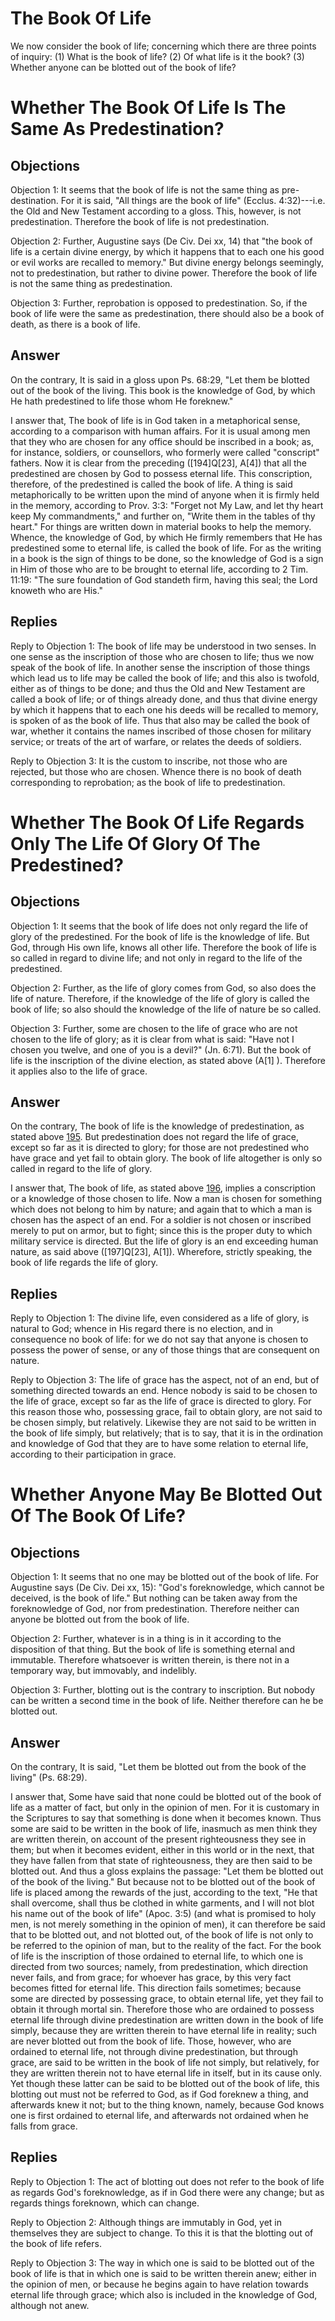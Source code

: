 # The Book Of Life

We now consider the book of life; concerning which there are three points of inquiry:
(1) What is the book of life?
(2) Of what life is it the book?
(3) Whether anyone can be blotted out of the book of life?
# Whether The Book Of Life Is The Same As Predestination?

## Objections

Objection 1: It seems that the book of life is not the same thing as pre-destination. For it is said, "All things are the book of life" (Ecclus. 4:32)---i.e. the Old and New Testament according to a gloss. This, however, is not predestination. Therefore the book of life is not predestination.

Objection 2: Further, Augustine says (De Civ. Dei xx, 14) that "the book of life is a certain divine energy, by which it happens that to each one his good or evil works are recalled to memory." But divine energy belongs seemingly, not to predestination, but rather to divine power. Therefore the book of life is not the same thing as predestination.

Objection 3: Further, reprobation is opposed to predestination. So, if the book of life were the same as predestination, there should also be a book of death, as there is a book of life.

## Answer

On the contrary, It is said in a gloss upon Ps. 68:29, "Let them be blotted out of the book of the living. This book is the knowledge of God, by which He hath predestined to life those whom He foreknew."

I answer that, The book of life is in God taken in a metaphorical sense, according to a comparison with human affairs. For it is usual among men that they who are chosen for any office should be inscribed in a book; as, for instance, soldiers, or counsellors, who formerly were called "conscript" fathers. Now it is clear from the preceding ([194]Q[23], A[4]) that all the predestined are chosen by God to possess eternal life. This conscription, therefore, of the predestined is called the book of life. A thing is said metaphorically to be written upon the mind of anyone when it is firmly held in the memory, according to Prov. 3:3: "Forget not My Law, and let thy heart keep My commandments," and further on, "Write them in the tables of thy heart." For things are written down in material books to help the memory. Whence, the knowledge of God, by which He firmly remembers that He has predestined some to eternal life, is called the book of life. For as the writing in a book is the sign of things to be done, so the knowledge of God is a sign in Him of those who are to be brought to eternal life, according to 2 Tim. 11:19: "The sure foundation of God standeth firm, having this seal; the Lord knoweth who are His."

## Replies

Reply to Objection 1: The book of life may be understood in two senses. In one sense as the inscription of those who are chosen to life; thus we now speak of the book of life. In another sense the inscription of those things which lead us to life may be called the book of life; and this also is twofold, either as of things to be done; and thus the Old and New Testament are called a book of life; or of things already done, and thus that divine energy by which it happens that to each one his deeds will be recalled to memory, is spoken of as the book of life. Thus that also may be called the book of war, whether it contains the names inscribed of those chosen for military service; or treats of the art of warfare, or relates the deeds of soldiers.

Reply to Objection 3: It is the custom to inscribe, not those who are rejected, but those who are chosen. Whence there is no book of death corresponding to reprobation; as the book of life to predestination.
# Whether The Book Of Life Regards Only The Life Of Glory Of The Predestined?

## Objections

Objection 1: It seems that the book of life does not only regard the life of glory of the predestined. For the book of life is the knowledge of life. But God, through His own life, knows all other life. Therefore the book of life is so called in regard to divine life; and not only in regard to the life of the predestined.

Objection 2: Further, as the life of glory comes from God, so also does the life of nature. Therefore, if the knowledge of the life of glory is called the book of life; so also should the knowledge of the life of nature be so called.

Objection 3: Further, some are chosen to the life of grace who are not chosen to the life of glory; as it is clear from what is said: "Have not I chosen you twelve, and one of you is a devil?" (Jn. 6:71). But the book of life is the inscription of the divine election, as stated above (A[1] ). Therefore it applies also to the life of grace.

## Answer

On the contrary, The book of life is the knowledge of predestination, as stated above [195](A[1]). But predestination does not regard the life of grace, except so far as it is directed to glory; for those are not predestined who have grace and yet fail to obtain glory. The book of life altogether is only so called in regard to the life of glory.

I answer that, The book of life, as stated above [196](A[1]), implies a conscription or a knowledge of those chosen to life. Now a man is chosen for something which does not belong to him by nature; and again that to which a man is chosen has the aspect of an end. For a soldier is not chosen or inscribed merely to put on armor, but to fight; since this is the proper duty to which military service is directed. But the life of glory is an end exceeding human nature, as said above ([197]Q[23], A[1]). Wherefore, strictly speaking, the book of life regards the life of glory.

## Replies

Reply to Objection 1: The divine life, even considered as a life of glory, is natural to God; whence in His regard there is no election, and in consequence no book of life: for we do not say that anyone is chosen to possess the power of sense, or any of those things that are consequent on nature.

Reply to Objection 3: The life of grace has the aspect, not of an end, but of something directed towards an end. Hence nobody is said to be chosen to the life of grace, except so far as the life of grace is directed to glory. For this reason those who, possessing grace, fail to obtain glory, are not said to be chosen simply, but relatively. Likewise they are not said to be written in the book of life simply, but relatively; that is to say, that it is in the ordination and knowledge of God that they are to have some relation to eternal life, according to their participation in grace.
# Whether Anyone May Be Blotted Out Of The Book Of Life?

## Objections

Objection 1: It seems that no one may be blotted out of the book of life. For Augustine says (De Civ. Dei xx, 15): "God's foreknowledge, which cannot be deceived, is the book of life." But nothing can be taken away from the foreknowledge of God, nor from predestination. Therefore neither can anyone be blotted out from the book of life.

Objection 2: Further, whatever is in a thing is in it according to the disposition of that thing. But the book of life is something eternal and immutable. Therefore whatsoever is written therein, is there not in a temporary way, but immovably, and indelibly.

Objection 3: Further, blotting out is the contrary to inscription. But nobody can be written a second time in the book of life. Neither therefore can he be blotted out.

## Answer

On the contrary, It is said, "Let them be blotted out from the book of the living" (Ps. 68:29).

I answer that, Some have said that none could be blotted out of the book of life as a matter of fact, but only in the opinion of men. For it is customary in the Scriptures to say that something is done when it becomes known. Thus some are said to be written in the book of life, inasmuch as men think they are written therein, on account of the present righteousness they see in them; but when it becomes evident, either in this world or in the next, that they have fallen from that state of righteousness, they are then said to be blotted out. And thus a gloss explains the passage: "Let them be blotted out of the book of the living." But because not to be blotted out of the book of life is placed among the rewards of the just, according to the text, "He that shall overcome, shall thus be clothed in white garments, and I will not blot his name out of the book of life" (Apoc. 3:5) (and what is promised to holy men, is not merely something in the opinion of men), it can therefore be said that to be blotted out, and not blotted out, of the book of life is not only to be referred to the opinion of man, but to the reality of the fact. For the book of life is the inscription of those ordained to eternal life, to which one is directed from two sources; namely, from predestination, which direction never fails, and from grace; for whoever has grace, by this very fact becomes fitted for eternal life. This direction fails sometimes; because some are directed by possessing grace, to obtain eternal life, yet they fail to obtain it through mortal sin. Therefore those who are ordained to possess eternal life through divine predestination are written down in the book of life simply, because they are written therein to have eternal life in reality; such are never blotted out from the book of life. Those, however, who are ordained to eternal life, not through divine predestination, but through grace, are said to be written in the book of life not simply, but relatively, for they are written therein not to have eternal life in itself, but in its cause only. Yet though these latter can be said to be blotted out of the book of life, this blotting out must not be referred to God, as if God foreknew a thing, and afterwards knew it not; but to the thing known, namely, because God knows one is first ordained to eternal life, and afterwards not ordained when he falls from grace.

## Replies

Reply to Objection 1: The act of blotting out does not refer to the book of life as regards God's foreknowledge, as if in God there were any change; but as regards things foreknown, which can change.

Reply to Objection 2: Although things are immutably in God, yet in themselves they are subject to change. To this it is that the blotting out of the book of life refers.

Reply to Objection 3: The way in which one is said to be blotted out of the book of life is that in which one is said to be written therein anew; either in the opinion of men, or because he begins again to have relation towards eternal life through grace; which also is included in the knowledge of God, although not anew.
